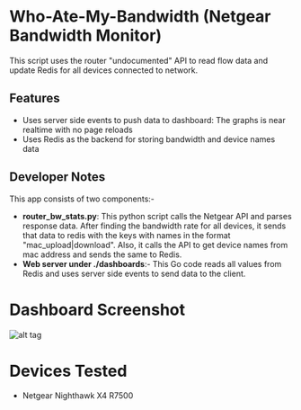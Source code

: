 # Who-Ate-My-Bandwidth (Netgear Bandwidth Monitor)

This script uses the router "undocumented" API to read flow data and update Redis for all devices connected to network.

## Features

* Uses server side events to push data to dashboard: The graphs is near realtime with no page reloads
* Uses Redis as the backend for storing bandwidth and device names data

## Developer Notes

This app consists of two components:-

* **router_bw_stats.py**: This python script calls the Netgear API and parses response data. After finding the bandwidth rate for all devices, it sends that data to redis with the keys with names in the format "mac_upload|download". Also, it calls the API to get device names from mac address and sends the same to Redis.
* **Web server under ./dashboards**:- This Go code reads all values from Redis and uses server side events to send data to the client. 

# Dashboard Screenshot

![alt tag](https://raw.githubusercontent.com/shadyabhi/netgear_bw_monitor/master/dashboard/screenshot.jpg)

# Devices Tested

* Netgear Nighthawk X4 R7500

